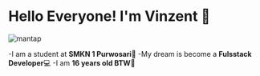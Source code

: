 # Hello Everyone! I'm Vinzent 👋

![mantap](https://media.giphy.com/media/v1.Y2lkPTc5MGI3NjExYzF6aHN1MWZ0eTVldGkxZHhjdjRsY3ZmMWM4b3A4dDhrYXA5MHU1YiZlcD12MV9naWZzX3NlYXJjaCZjdD1n/BZCqzyt7lDUDS/giphy.gif)

<!--
**Vinzent31/Vinzent31** is a ✨ _special_ ✨ repository because its `README.md` (this file) appears on your GitHub profile.

Here are some ideas to get you started:

- 🔭 I’m currently working on ...
- 🌱 I’m currently learning ...
- 👯 I’m looking to collaborate on ...
- 🤔 I’m looking for help with ...
- 💬 Ask me about ...
- 📫 How to reach me: ...
- 😄 Pronouns: ...
- ⚡ Fun fact: ...
-->


-I am a student at **SMKN 1 Purwosari🏫**
-My dream is become a **Fulsstack Developer**💻
-I am **16 years old BTW**👦
